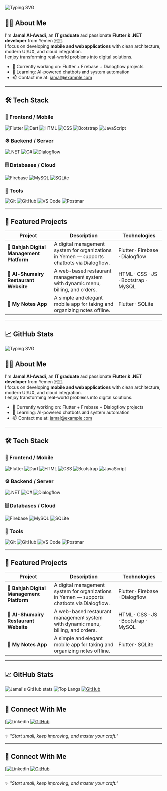 ![Typing SVG](https://readme-typing-svg.herokuapp.com/?lines=Hi,+I'm+Jamal+Al-Awadi;Flutter+%26+.NET+Developer;Welcome+to+my+GitHub+Profile!&center=true&width=600&height=80)

## 👨‍💻 About Me
I'm **Jamal Al-Awadi**, an **IT graduate** and passionate **Flutter & .NET developer** from Yemen 🇾🇪.  
I focus on developing **mobile and web applications** with clean architecture, modern UI/UX, and cloud integration.  
I enjoy transforming real-world problems into digital solutions.

- 🔭 Currently working on: Flutter + Firebase + Dialogflow projects  
- 🌱 Learning: AI-powered chatbots and system automation  
- 📫 Contact me at: [jamal@example.com](mailto:jamal@example.com)

---

## 🛠️ Tech Stack

### 🎨 Frontend / Mobile
![Flutter](https://img.shields.io/badge/Flutter-02569B?style=flat&logo=flutter&logoColor=white)
![Dart](https://img.shields.io/badge/Dart-0175C2?style=flat&logo=dart&logoColor=white)
![HTML](https://img.shields.io/badge/HTML5-E34F26?style=flat&logo=html5&logoColor=white)
![CSS](https://img.shields.io/badge/CSS3-1572B6?style=flat&logo=css3&logoColor=white)
![Bootstrap](https://img.shields.io/badge/Bootstrap-7952B3?style=flat&logo=bootstrap&logoColor=white)
![JavaScript](https://img.shields.io/badge/JavaScript-F7DF1E?style=flat&logo=javascript&logoColor=black)

### ⚙️ Backend / Server
![.NET](https://img.shields.io/badge/.NET-512BD4?style=flat&logo=.net&logoColor=white)
![C#](https://img.shields.io/badge/C%23-239120?style=flat&logo=csharp&logoColor=white)
![Dialogflow](https://img.shields.io/badge/Dialogflow-FF9800?style=flat&logo=dialogflow&logoColor=white)

### 🗄️ Databases / Cloud
![Firebase](https://img.shields.io/badge/Firebase-FFCA28?style=flat&logo=firebase&logoColor=black)
![MySQL](https://img.shields.io/badge/MySQL-4479A1?style=flat&logo=mysql&logoColor=white)
![SQLite](https://img.shields.io/badge/SQLite-003B57?style=flat&logo=sqlite&logoColor=white)

### 🧰 Tools
![Git](https://img.shields.io/badge/Git-F05032?style=flat&logo=git&logoColor=white)
![GitHub](https://img.shields.io/badge/GitHub-181717?style=flat&logo=github&logoColor=white)
![VS Code](https://img.shields.io/badge/VS_Code-007ACC?style=flat&logo=visual-studio-code&logoColor=white)
![Postman](https://img.shields.io/badge/Postman-FF6C37?style=flat&logo=postman&logoColor=white)

---

## 📂 Featured Projects

| Project | Description | Technologies |
|----------|--------------|---------------|
| **🌸 Bahjah Digital Management Platform** | A digital management system for organizations in Yemen — supports chatbots via Dialogflow. | Flutter · Firebase · Dialogflow |
| **🍴 Al-Shumairy Restaurant Website** | A web-based restaurant management system with dynamic menu, billing, and orders. | HTML · CSS · JS · Bootstrap · MySQL |
| **📝 My Notes App** | A simple and elegant mobile app for taking and organizing notes offline. | Flutter · SQLite |

---

## 📈 GitHub Stats
![Typing SVG](https://readme-typing-svg.herokuapp.com/?lines=Hi,+I'm+Jamal+Al-Awadi;Flutter+%26+.NET+Developer;Welcome+to+my+GitHub+Profile!&center=true&width=600&height=80)

## 👨‍💻 About Me
I'm **Jamal Al-Awadi**, an **IT graduate** and passionate **Flutter & .NET developer** from Yemen 🇾🇪.  
I focus on developing **mobile and web applications** with clean architecture, modern UI/UX, and cloud integration.  
I enjoy transforming real-world problems into digital solutions.

- 🔭 Currently working on: Flutter + Firebase + Dialogflow projects  
- 🌱 Learning: AI-powered chatbots and system automation  
- 📫 Contact me at: [jamal@example.com](mailto:jamal@example.com)

---

## 🛠️ Tech Stack

### 🎨 Frontend / Mobile
![Flutter](https://img.shields.io/badge/Flutter-02569B?style=flat&logo=flutter&logoColor=white)
![Dart](https://img.shields.io/badge/Dart-0175C2?style=flat&logo=dart&logoColor=white)
![HTML](https://img.shields.io/badge/HTML5-E34F26?style=flat&logo=html5&logoColor=white)
![CSS](https://img.shields.io/badge/CSS3-1572B6?style=flat&logo=css3&logoColor=white)
![Bootstrap](https://img.shields.io/badge/Bootstrap-7952B3?style=flat&logo=bootstrap&logoColor=white)
![JavaScript](https://img.shields.io/badge/JavaScript-F7DF1E?style=flat&logo=javascript&logoColor=black)

### ⚙️ Backend / Server
![.NET](https://img.shields.io/badge/.NET-512BD4?style=flat&logo=.net&logoColor=white)
![C#](https://img.shields.io/badge/C%23-239120?style=flat&logo=csharp&logoColor=white)
![Dialogflow](https://img.shields.io/badge/Dialogflow-FF9800?style=flat&logo=dialogflow&logoColor=white)

### 🗄️ Databases / Cloud
![Firebase](https://img.shields.io/badge/Firebase-FFCA28?style=flat&logo=firebase&logoColor=black)
![MySQL](https://img.shields.io/badge/MySQL-4479A1?style=flat&logo=mysql&logoColor=white)
![SQLite](https://img.shields.io/badge/SQLite-003B57?style=flat&logo=sqlite&logoColor=white)

### 🧰 Tools
![Git](https://img.shields.io/badge/Git-F05032?style=flat&logo=git&logoColor=white)
![GitHub](https://img.shields.io/badge/GitHub-181717?style=flat&logo=github&logoColor=white)
![VS Code](https://img.shields.io/badge/VS_Code-007ACC?style=flat&logo=visual-studio-code&logoColor=white)
![Postman](https://img.shields.io/badge/Postman-FF6C37?style=flat&logo=postman&logoColor=white)

---

## 📂 Featured Projects

| Project | Description | Technologies |
|----------|--------------|---------------|
| **🌸 Bahjah Digital Management Platform** | A digital management system for organizations in Yemen — supports chatbots via Dialogflow. | Flutter · Firebase · Dialogflow |
| **🍴 Al-Shumairy Restaurant Website** | A web-based restaurant management system with dynamic menu, billing, and orders. | HTML · CSS · JS · Bootstrap · MySQL |
| **📝 My Notes App** | A simple and elegant mobile app for taking and organizing notes offline. | Flutter · SQLite |

---

## 📈 GitHub Stats
![Jamal's GitHub stats](https://github-readme-stats.vercel.app/api?username=Jamaljmeel&show_icons=true&theme=radical)
![Top Langs](https://github-readme-stats.vercel.app/api/top-langs/?username=Jamaljmeel&layout=compact&theme=radical)
[![GitHub](https://img.shields.io/badge/GitHub-181717?style=flat&logo=github&logoColor=white)](https://github.com/Jamaljmeel)

---

## 🔗 Connect With Me
[![LinkedIn](https://www.linkedin.com/in/jamal-al-awady-005b182a0?utm_source=share&utm_campaign=share_via&utm_content=profile&utm_medium=android_app)
[![GitHub](https://img.shields.io/badge/GitHub-181717?style=flat&logo=github&logoColor=white)](https://github.com/Jamaljmeel)

---

✨ *"Start small, keep improving, and master your craft."*


---

## 🔗 Connect With Me
[![LinkedIn](https://www.linkedin.com/in/jamal-al-awady-005b182a0?utm_source=share&utm_campaign=share_via&utm_content=profile&utm_medium=android_app)
[![GitHub](https://img.shields.io/badge/GitHub-181717?style=flat&logo=github&logoColor=white)](https://github.com/Jamaljmeel)

---

✨ *"Start small, keep improving, and master your craft."*

